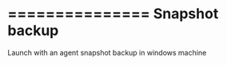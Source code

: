 ===============
Snapshot backup
===============

Launch with an agent snapshot backup in windows machine
